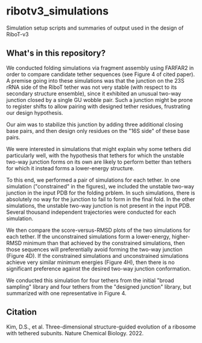 # ribotv3_simulations
Simulation setup scripts and summaries of output used in the design of RiboT-v3

## What's in this repository?
We conducted folding simulations via fragment assembly using FARFAR2 in order to compare candidate tether sequences (see Figure 4 of cited paper). A premise going into these simulations was that the junction on the 23S rRNA side of the RiboT tether was not very stable (with respect to its secondary structure ensemble), since it exhibited an unusual two-way junction closed by a single GU wobble pair. Such a junction might be prone to register shifts to allow pairing with designed tether residues, frustrating our design hypothesis.

Our aim was to stabilize this junction by adding three additional closing base pairs, and then design only residues on the "16S side" of these base pairs.

We were interested in simulations that might explain why some tethers did particularly well, with the hypothesis that tethers for which the unstable two-way junction forms on its own are likely to perform better than tethers for which it instead forms a lower-energy structure.

To this end, we performed a pair of simulations for each tether. In one simulation ("constrained" in the figures), we included the unstable two-way junction in the input PDB for the folding prblem. In such simulations, there is absolutely no way for the junction to fail to form in the final fold. In the other simulations, the unstable two-way junction is not present in the input PDB. Several thousand independent trajectories were conducted for each simulation.

We then compare the score-versus-RMSD plots of the two simulations for each tether. If the unconstrained simulations form a lower-energy, higher-RMSD minimum than that achieved by the constrained simulations, then those sequences will preferentially avoid forming the two-way junction (Figure 4D). If the constrained simulations and unconstrained simulations achieve very similar minimum energies (Figure 4H), then there is no significant preference against the desired two-way junction conformation.

We conducted this simulation for four tethers from the initial "broad sampling" library and four tethers from the "designed junction" library, but summarized with one representative in Figure 4.


## Citation
Kim, D.S., et al. Three-dimensional structure-guided evolution of a ribosome with tethered subunits. Nature Chemical Biology. 2022.
